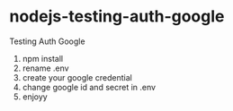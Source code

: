 # nodejs-testing-auth-google
Testing Auth Google
1. npm install
2. rename .env
3. create your google credential
4. change google id and secret in .env
5. enjoyy
